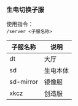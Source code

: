 ### 生电切换子服

使用指令：  
`/server <子服名称>`

| 子服名称  | 说明     |
| --------- | -------- |
| dt        | 大厅     |
| sd        | 生电本体 |
| sd-mirror | 镜像服   |
| xkcz      | 创造服   |